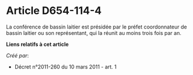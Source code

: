 # Article D654-114-4

La conférence de bassin laitier est présidée par le préfet coordonnateur de bassin laitier ou son représentant, qui la réunit
au moins trois fois par an.

**Liens relatifs à cet article**

_Créé par_:

  - Décret n°2011-260 du 10 mars 2011 - art. 1
